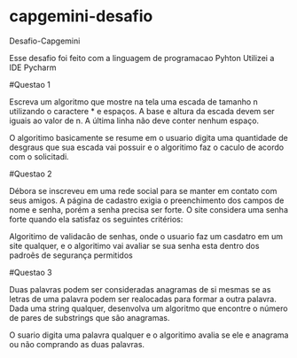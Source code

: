 # capgemini-desafio
Desafio-Capgemini

Esse desafio foi feito com a linguagem de programacao Pyhton
Utilizei a IDE Pycharm

#Questao 1

Escreva um algoritmo que mostre na tela uma escada de tamanho n utilizando o caractere * e espaços. A base e altura da escada devem ser iguais ao valor de n. A última linha não deve conter nenhum espaço.


O algoritimo basicamente se resume em o usuario digita uma quantidade de desgraus que sua escada vai possuir e o algoritimo faz o caculo de acordo com o solicitadi.

#Questao 2

Débora se inscreveu em uma rede social para se manter em contato com seus amigos. A página de cadastro exigia o preenchimento dos campos de nome e senha, porém a senha precisa ser forte. O site considera uma senha forte quando ela satisfaz os seguintes critérios:

Algoritimo de validacâo de senhas, onde o usuario faz um casdatro em um site qualquer, e o algoritimo vai avaliar se sua senha esta dentro dos padroẽs de segurança permitidos

#Questao 3

Duas palavras podem ser consideradas anagramas de si mesmas se as letras de uma palavra podem ser realocadas para formar a outra palavra. Dada uma string qualquer, desenvolva um algoritmo que encontre o número de pares de substrings que são anagramas.

O suario digita uma palavra qualquer e o algoritimo avalia se ele e anagrama ou não comprando as duas palavras.
